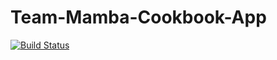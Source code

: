# Team-Mamba-Cookbook-App
[![Build Status](https://dev.azure.com/josephfergen150/Team%20Mamba%20-%20Cookbook%20App/_apis/build/status/JFergen.Team-Mamba-Cookbook-App?branchName=main)](https://dev.azure.com/josephfergen150/Team%20Mamba%20-%20Cookbook%20App/_build/latest?definitionId=2&branchName=main)
